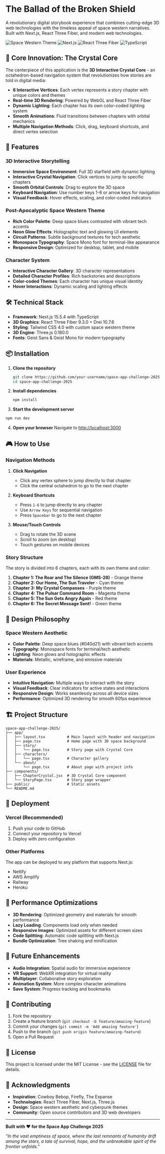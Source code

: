 # The Ballad of the Broken Shield

A revolutionary digital storybook experience that combines cutting-edge 3D web technologies with the timeless appeal of space western narratives. Built with Next.js, React Three Fiber, and modern web technologies.

![Space Western Theme](https://img.shields.io/badge/Theme-Space%20Western-00ffaa?style=for-the-badge&logo=spacex)
![Next.js](https://img.shields.io/badge/Next.js-15.5.4-black?style=for-the-badge&logo=next.js)
![React Three Fiber](https://img.shields.io/badge/React%20Three%20Fiber-9.3.0-000000?style=for-the-badge&logo=react)
![TypeScript](https://img.shields.io/badge/TypeScript-5.9.3-blue?style=for-the-badge&logo=typescript)

## 🌟 Core Innovation: The Crystal Core

The centerpiece of this application is the **3D Interactive Crystal Core** - an octahedron-based navigation system that revolutionizes how stories are told in digital media:

- **6 Interactive Vertices**: Each vertex represents a story chapter with unique colors and themes
- **Real-time 3D Rendering**: Powered by WebGL and React Three Fiber
- **Dynamic Lighting**: Each chapter has its own color-coded lighting system
- **Smooth Animations**: Fluid transitions between chapters with orbital mechanics
- **Multiple Navigation Methods**: Click, drag, keyboard shortcuts, and direct vertex selection

## 🚀 Features

### 3D Interactive Storytelling
- **Immersive Space Environment**: Full 3D starfield with dynamic lighting
- **Interactive Crystal Navigation**: Click vertices to jump to specific chapters
- **Smooth Orbital Controls**: Drag to explore the 3D space
- **Keyboard Navigation**: Use number keys 1-6 or arrow keys for navigation
- **Visual Feedback**: Hover effects, scaling, and color-coded indicators

### Post-Apocalyptic Space Western Theme
- **Rich Color Palette**: Deep space blues contrasted with vibrant tech accents
- **Neon Glow Effects**: Holographic text and glowing UI elements
- **Circuit Patterns**: Subtle background textures for tech aesthetic
- **Monospace Typography**: Space Mono font for terminal-like appearance
- **Responsive Design**: Optimized for desktop, tablet, and mobile

### Character System
- **Interactive Character Gallery**: 3D character representations
- **Detailed Character Profiles**: Rich backstories and descriptions
- **Color-coded Themes**: Each character has unique visual identity
- **Hover Interactions**: Dynamic scaling and lighting effects

## 🛠️ Technical Stack

- **Framework**: Next.js 15.5.4 with TypeScript
- **3D Graphics**: React Three Fiber 9.3.0 + Drei 10.7.6
- **Styling**: Tailwind CSS 4.0 with custom space western theme
- **3D Engine**: Three.js 0.180.0
- **Fonts**: Geist Sans & Geist Mono for modern typography

## 📦 Installation

1. **Clone the repository**
   ```bash
   git clone https://github.com/your-username/space-app-challenge-2025.git
   cd space-app-challenge-2025
   ```

2. **Install dependencies**
   ```bash
   npm install
   ```

3. **Start the development server**
```bash
npm run dev
   ```

4. **Open your browser**
   Navigate to [http://localhost:3000](http://localhost:3000)

## 🎮 How to Use

### Navigation Methods

1. **Click Navigation**
   - Click any vertex sphere to jump directly to that chapter
   - Click the central octahedron to go to the next chapter

2. **Keyboard Shortcuts**
   - Press `1-6` to jump directly to any chapter
   - Use `Arrow Keys` for sequential navigation
   - Press `Spacebar` to go to the next chapter

3. **Mouse/Touch Controls**
   - Drag to rotate the 3D scene
   - Scroll to zoom (on desktop)
   - Touch gestures on mobile devices

### Story Structure

The story is divided into 6 chapters, each with its own theme and color:

1. **Chapter 1: The Roar and The Silence (GMS-28)** - Orange theme
2. **Chapter 2: Our Home, The Sun Traveler** - Cyan theme  
3. **Chapter 3: My Crystal Compasses** - Purple theme
4. **Chapter 4: The Pulsar Command Room** - Magenta theme
5. **Chapter 5: The Sun Gets Angry Again** - Red theme
6. **Chapter 6: The Secret Message Sent!** - Green theme

## 🎨 Design Philosophy

### Space Western Aesthetic
- **Color Palette**: Deep space blues (#040d21) with vibrant tech accents
- **Typography**: Monospace fonts for terminal/tech aesthetic
- **Lighting**: Neon glows and holographic effects
- **Materials**: Metallic, wireframe, and emissive materials

### User Experience
- **Intuitive Navigation**: Multiple ways to interact with the story
- **Visual Feedback**: Clear indicators for active states and interactions
- **Responsive Design**: Works seamlessly across all device sizes
- **Performance**: Optimized 3D rendering for smooth 60fps experience

## 🏗️ Project Structure

```
space-app-challenge-2025/
├── app/
│   ├── layout.tsx          # Main layout with header and navigation
│   ├── page.tsx            # Home page with 3D space background
│   ├── story/
│   │   └── page.tsx        # Story page with Crystal Core
│   ├── characters/
│   │   └── page.tsx        # Character gallery
│   └── about/
│       └── page.tsx        # About page with project info
├── components/
│   ├── ChapterCrystal.jsx  # 3D Crystal Core component
│   └── StoryPage.tsx       # Story page wrapper
├── public/                 # Static assets
└── README.md
```

## 🚀 Deployment

### Vercel (Recommended)
1. Push your code to GitHub
2. Connect your repository to Vercel
3. Deploy with zero configuration

### Other Platforms
The app can be deployed to any platform that supports Next.js:
- Netlify
- AWS Amplify
- Railway
- Heroku

## 🎯 Performance Optimizations

- **3D Rendering**: Optimized geometry and materials for smooth performance
- **Lazy Loading**: Components load only when needed
- **Responsive Images**: Optimized assets for different screen sizes
- **Code Splitting**: Automatic code splitting with Next.js
- **Bundle Optimization**: Tree shaking and minification

## 🔮 Future Enhancements

- **Audio Integration**: Spatial audio for immersive experience
- **VR Support**: WebXR integration for virtual reality
- **Multiplayer**: Collaborative story exploration
- **Animation System**: More complex character animations
- **Save System**: Progress tracking and bookmarks

## 🤝 Contributing

1. Fork the repository
2. Create a feature branch (`git checkout -b feature/amazing-feature`)
3. Commit your changes (`git commit -m 'Add amazing feature'`)
4. Push to the branch (`git push origin feature/amazing-feature`)
5. Open a Pull Request

## 📄 License

This project is licensed under the MIT License - see the [LICENSE](LICENSE) file for details.

## 🙏 Acknowledgments

- **Inspiration**: Cowboy Bebop, Firefly, The Expanse
- **Technologies**: React Three Fiber, Next.js, Three.js
- **Design**: Space western aesthetic and cyberpunk themes
- **Community**: Open source contributors and 3D web developers

---

**Built with ❤️ for the Space App Challenge 2025**

*"In the vast emptiness of space, where the last remnants of humanity drift among the stars, a tale of survival, hope, and the unbreakable spirit of the frontier unfolds."*